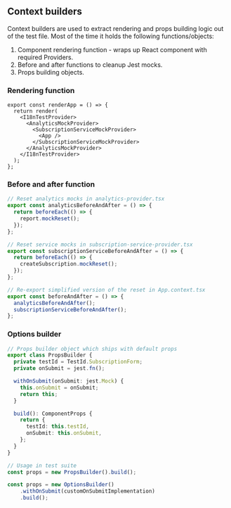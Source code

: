 ## Context builders

Context builders are used to extract rendering and props building logic out of the test file. Most of the time it holds the following functions/objects:

1. Component rendering function - wraps up React component with required Providers.
2. Before and after functions to cleanup Jest mocks.
3. Props building objects.

### Rendering function

```tsx
export const renderApp = () => {
  return render(
    <I18nTestProvider>
      <AnalyticsMockProvider>
        <SubscriptionServiceMockProvider>
          <App />
        </SubscriptionServiceMockProvider>
      </AnalyticsMockProvider>
    </I18nTestProvider>
  );
};
```

### Before and after function

```typescript
// Reset analytics mocks in analytics-provider.tsx
export const analyticsBeforeAndAfter = () => {
  return beforeEach(() => {
    report.mockReset();
  });
};

// Reset service mocks in subscription-service-provider.tsx
export const subscriptionServiceBeforeAndAfter = () => {
  return beforeEach(() => {
    createSubscription.mockReset();
  });
};

// Re-export simplified version of the reset in App.context.tsx
export const beforeAndAfter = () => {
  analyticsBeforeAndAfter();
  subscriptionServiceBeforeAndAfter();
};
```

### Options builder

```typescript
// Props builder object which ships with default props
export class PropsBuilder {
  private testId = TestId.SubscriptionForm;
  private onSubmit = jest.fn();

  withOnSubmit(onSubmit: jest.Mock) {
    this.onSubmit = onSubmit;
    return this;
  }

  build(): ComponentProps {
    return {
      testId: this.testId,
      onSubmit: this.onSubmit,
    };
  }
}

// Usage in test suite
const props = new PropsBuilder().build();

const props = new OptionsBuilder()
    .withOnSubmit(customOnSubmitImplementation)
    .build();
```
